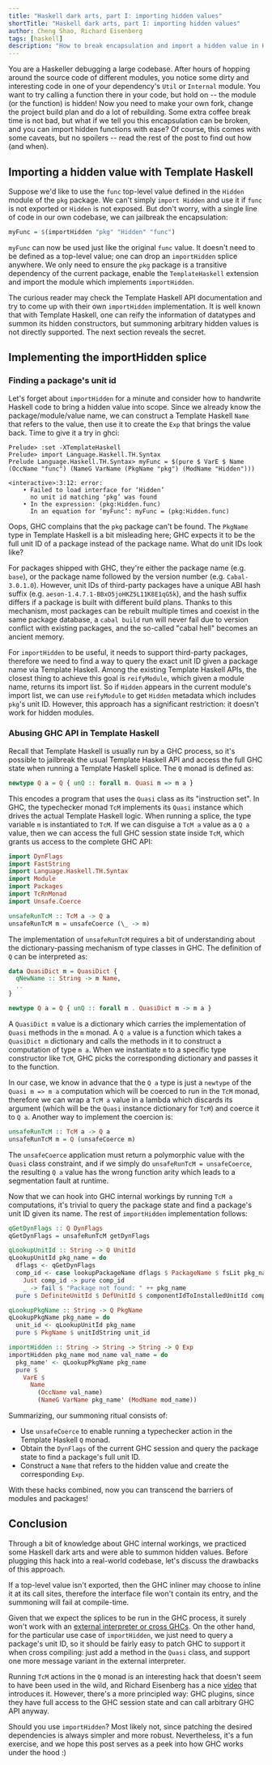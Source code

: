 ```yaml
---
title: "Haskell dark arts, part I: importing hidden values"
shortTitle: "Haskell dark arts, part I: importing hidden values"
author: Cheng Shao, Richard Eisenberg
tags: [haskell]
description: "How to break encapsulation and import a hidden value in Haskell."
---
```


You are a Haskeller debugging a large codebase. After hours of hopping around
the source code of different modules, you notice some dirty and interesting code
in one of your dependency's `Util` or `Internal` module. You want to try calling
a function there in your code, but hold on -- the module (or the function) is
hidden! Now you need to make your own fork, change the project build plan and do
a lot of rebuilding. Some extra coffee break time is not bad, but what if we
tell you this encapsulation can be broken, and you can import hidden functions
with ease? Of course, this comes with some caveats, but no spoilers -- read the
rest of the post to find out how (and when).

## Importing a hidden value with Template Haskell

Suppose we'd like to use the `func` top-level value defined in the `Hidden`
module of the `pkg` package. We can't simply `import Hidden` and use it if
`func` is not exported or `Hidden` is not exposed. But don't worry, with a
single line of code in our own codebase, we can jailbreak the encapsulation:

```haskell
myFunc = $(importHidden "pkg" "Hidden" "func")
```

`myFunc` can now be used just like the original `func` value. It doesn't need to
be defined as a top-level value; one can drop an `importHidden` splice anywhere.
We only need to ensure the `pkg` package is a transitive dependency of the
current package, enable the `TemplateHaskell` extension and import the module
which implements `importHidden`.

The curious reader may check the Template Haskell API documentation and try to
come up with their own `importHidden` implementation. It is well known that with
Template Haskell, one can reify the information of datatypes and summon its
hidden constructors, but summoning arbitrary hidden values is not directly
supported. The next section reveals the secret.

## Implementing the importHidden splice

### Finding a package's unit id

Let's forget about `importHidden` for a minute and consider how to handwrite
Haskell code to bring a hidden value into scope. Since we already know the
package/module/value name, we can construct a Template Haskell `Name` that
refers to the value, then use it to create the `Exp` that brings the value back.
Time to give it a try in ghci:

```
Prelude> :set -XTemplateHaskell
Prelude> import Language.Haskell.TH.Syntax
Prelude Language.Haskell.TH.Syntax> myFunc = $(pure $ VarE $ Name (OccName "func") (NameG VarName (PkgName "pkg") (ModName "Hidden")))

<interactive>:3:12: error:
    • Failed to load interface for ‘Hidden’
      no unit id matching ‘pkg’ was found
    • In the expression: (pkg:Hidden.func)
      In an equation for ‘myFunc’: myFunc = (pkg:Hidden.func)
```

Oops, GHC complains that the `pkg` package can't be found. The `PkgName` type in
Template Haskell is a bit misleading here; GHC expects it to be the full unit ID
of a package instead of the package name. What do unit IDs look like?

For packages shipped with GHC, they're either the package name (e.g. `base`), or
the package name followed by the version number (e.g. `Cabal-3.0.1.0`). However,
unit IDs of third-party packages have a unique ABI hash suffix (e.g.
`aeson-1.4.7.1-BBxO5joHKZ5L11K8E1qG5k`), and the hash suffix differs if a
package is built with different build plans. Thanks to this mechanism, most
packages can be rebuilt multiple times and coexist in the same package database,
a `cabal build` run will never fail due to version conflict with existing
packages, and the so-called "cabal hell" becomes an ancient memory.

For `importHidden` to be useful, it needs to support third-party packages,
therefore we need to find a way to query the exact unit ID given a package name
via Template Haskell. Among the existing Template Haskell APIs, the closest
thing to achieve this goal is `reifyModule`, which given a module name, returns
its import list. So if `Hidden` appears in the current module's import list, we
can use `reifyModule` to get `Hidden` metadata which includes `pkg`'s unit ID.
However, this approach has a significant restriction: it doesn't work for hidden
modules.

### Abusing GHC API in Template Haskell

Recall that Template Haskell is usually run by a GHC process, so it's possible
to jailbreak the usual Template Haskell API and access the full GHC state when
running a Template Haskell splice. The `Q` monad is defined as:

```haskell
newtype Q a = Q { unQ :: forall m. Quasi m => m a }
```

This encodes a program that uses the `Quasi` class as its "instruction set". In
GHC, the typechecker monad `TcM` implements its `Quasi` instance which drives
the actual Template Haskell logic. When running a splice, the type variable `m`
is instantiated to `TcM`. If we can disguise a `TcM a` value as a `Q a` value,
then we can access the full GHC session state inside `TcM`, which grants us
access to the complete GHC API:

```haskell
import DynFlags
import FastString
import Language.Haskell.TH.Syntax
import Module
import Packages
import TcRnMonad
import Unsafe.Coerce

unsafeRunTcM :: TcM a -> Q a
unsafeRunTcM m = unsafeCoerce (\_ -> m)
```

The implementation of `unsafeRunTcM` requires a bit of understanding about the
dictionary-passing mechanism of type classes in GHC. The definition of `Q` can
be interpreted as:

```haskell
data QuasiDict m = QuasiDict {
  qNewName :: String -> m Name,
  ..
}

newtype Q a = Q { unQ :: forall m . QuasiDict m -> m a }
```

A `QuasiDict m` value is a dictionary which carries the implementation of
`Quasi` methods in the `m` monad. A `Q a` value is a function which takes a
`QuasiDict m` dictionary and calls the methods in it to construct a computation
of type `m a`. When we instantiate `m` to a specific type constructor like
`TcM`, GHC picks the corresponding dictionary and passes it to the function.

In our case, we know in advance that the `Q a` type is just a `newtype` of the
`Quasi m => m a` computation which will be coerced to run in the `TcM` monad,
therefore we can wrap a `TcM a` value in a lambda which discards its argument
(which will be the `Quasi` instance dictionary for `TcM`) and coerce it to `Q a`. Another way to implement the coercion is:

```haskell
unsafeRunTcM :: TcM a -> Q a
unsafeRunTcM m = Q (unsafeCoerce m)
```

The `unsafeCoerce` application must return a polymorphic value with the `Quasi`
class constraint, and if we simply do `unsafeRunTcM = unsafeCoerce`, the
resulting `Q a` value has the wrong function arity which leads to a segmentation
fault at runtime.

Now that we can hook into GHC internal workings by running `TcM a` computations,
it's trivial to query the package state and find a package's unit ID given its
name. The rest of `importHidden` implementation follows:

```haskell
qGetDynFlags :: Q DynFlags
qGetDynFlags = unsafeRunTcM getDynFlags

qLookupUnitId :: String -> Q UnitId
qLookupUnitId pkg_name = do
  dflags <- qGetDynFlags
  comp_id <- case lookupPackageName dflags $ PackageName $ fsLit pkg_name of
    Just comp_id -> pure comp_id
    _ -> fail $ "Package not found: " ++ pkg_name
  pure $ DefiniteUnitId $ DefUnitId $ componentIdToInstalledUnitId comp_id

qLookupPkgName :: String -> Q PkgName
qLookupPkgName pkg_name = do
  unit_id <- qLookupUnitId pkg_name
  pure $ PkgName $ unitIdString unit_id

importHidden :: String -> String -> String -> Q Exp
importHidden pkg_name mod_name val_name = do
  pkg_name' <- qLookupPkgName pkg_name
  pure $
    VarE $
      Name
        (OccName val_name)
        (NameG VarName pkg_name' (ModName mod_name))
```

Summarizing, our summoning ritual consists of:

- Use `unsafeCoerce` to enable running a typechecker action in the Template
  Haskell `Q` monad.
- Obtain the `DynFlags` of the current GHC session and query the package state
  to find a package's full unit ID.
- Construct a `Name` that refers to the hidden value and create the
  corresponding `Exp`.

With these hacks combined, now you can transcend the barriers of modules and
packages!

## Conclusion

Through a bit of knowledge about GHC internal workings, we practiced some
Haskell dark arts and were able to summon hidden values. Before plugging this
hack into a real-world codebase, let's discuss the drawbacks of this approach.

If a top-level value isn't exported, then the GHC inliner may choose to inline
it at its call sites, therefore the interface file won't contain its entry, and
the summoning will fail at compile-time.

Given that we expect the splices to be run in the GHC process, it surely won't work
with an [external interpreter or cross GHCs][th-cross-post].
On the other hand, for the particular use case of `importHidden`, we just need
to query a package's unit ID, so it should be fairly easy to patch GHC to
support it when cross compiling: just add a method in the `Quasi` class, and
support one more message variant in the external interpreter.

Running `TcM` actions in the `Q` monad is an interesting hack that doesn't seem
to have been used in the wild, and Richard Eisenberg has a
nice [video][rae-video] that introduces it. However, there's a more principled
way: GHC plugins, since they have full access to the GHC session state and can
call arbitrary GHC API anyway.

Should you use `importHidden`? Most likely not, since patching the desired
dependencies is always simpler and more robust. Nevertheless, it's a fun
exercise, and we hope this post serves as a peek into how GHC works under the
hood :)

[rae-video]: https://www.youtube.com/watch?v=Z6z3Bnnh_iY
[th-cross-post]: https://www.tweag.io/blog/2020-11-25-asterius-th
